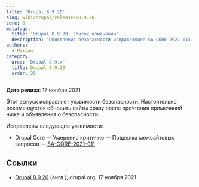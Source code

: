 ```yaml
---
title: 'Drupal 8.9.20'
slug: wiki/drupal/releases/8.9.20
core: 8
metatags:
  title: 'Drupal 8.9.20: Список изменений'
  description: 'Обновления безопасности исправляющее SA-CORE-2021-011.'
authors:
  - Niklan
category:
  area: 'Drupal 8.9.x'
  title: Drupal 8.9.20
  order: 20
---
```


**Дата релиза**: 17 ноября 2021

Этот выпуск исправляет уязвимости безопасности. Настоятельно рекомендуется обновить сайты сразу после прочтения примечаний ниже и объявления о безопасности.

Исправлены следующие уязвимости:

- Drupal Core — Умеренно критично — Подделка межсайтовых запросов — [SA-CORE-2021-011](../../../../security/sa-core/2021-011/index.md)

## Ссылки

- [Drupal 8.9.20](https://www.drupal.org/project/drupal/releases/8.9.20) (англ.), drupal.org, 17 ноября 2021
